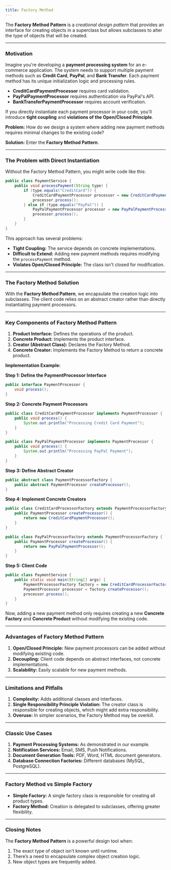 ```yaml
---
title: Factory Method
---
```


The **Factory Method Pattern** is a *creational design pattern* that provides an interface for creating objects in a
superclass but allows subclasses to alter the type of objects that will be created.

---

### Motivation

Imagine you're developing a **payment processing system** for an e-commerce application. The system needs to support
multiple payment methods such as **Credit Card**, **PayPal**, and **Bank Transfer**. Each payment method has its
unique initialization logic and processing rules.

- **CreditCardPaymentProcessor** requires card validation.
- **PayPalPaymentProcessor** requires authentication via PayPal's API.
- **BankTransferPaymentProcessor** requires account verification.

If you directly instantiate each payment processor in your code, you'll introduce **tight coupling** and
**violations of the Open/Closed Principle**.

**Problem:** How do we design a system where adding new payment methods requires minimal changes to the existing code?

**Solution:** Enter the **Factory Method Pattern**.

---

### The Problem with Direct Instantiation

Without the Factory Method Pattern, you might write code like this:

```java
public class PaymentService {
    public void processPayment(String type) {
        if (type.equals("CreditCard")) {
            CreditCardPaymentProcessor processor = new CreditCardPaymentProcessor();
            processor.process();
        } else if (type.equals("PayPal")) {
            PayPalPaymentProcessor processor = new PayPalPaymentProcessor();
            processor.process();
        }
    }
}
```

This approach has several problems:

- **Tight Coupling:** The service depends on concrete implementations.
- **Difficult to Extend:** Adding new payment methods requires modifying the `processPayment` method.
- **Violates Open/Closed Principle:** The class isn't closed for modification.

---

### The Factory Method Solution

With the **Factory Method Pattern**, we encapsulate the creation logic into subclasses. The client code relies on an
abstract creator rather than directly instantiating payment processors.

---

### Key Components of Factory Method Pattern

1. **Product Interface:** Defines the operations of the product.
2. **Concrete Product:** Implements the product interface.
3. **Creator (Abstract Class):** Declares the Factory Method.
4. **Concrete Creator:** Implements the Factory Method to return a concrete product.

**Implementation Example:**

**Step 1: Define the PaymentProcessor Interface**

```java
public interface PaymentProcessor {
    void process();
}
```

**Step 2: Concrete Payment Processors**

```java
public class CreditCardPaymentProcessor implements PaymentProcessor {
    public void process() {
        System.out.println("Processing Credit Card Payment");
    }
}

public class PayPalPaymentProcessor implements PaymentProcessor {
    public void process() {
        System.out.println("Processing PayPal Payment");
    }
}
```

**Step 3: Define Abstract Creator**

```java
public abstract class PaymentProcessorFactory {
    public abstract PaymentProcessor createProcessor();
}
```

**Step 4: Implement Concrete Creators**

```java
public class CreditCardProcessorFactory extends PaymentProcessorFactory {
    public PaymentProcessor createProcessor() {
        return new CreditCardPaymentProcessor();
    }
}

public class PayPalProcessorFactory extends PaymentProcessorFactory {
    public PaymentProcessor createProcessor() {
        return new PayPalPaymentProcessor();
    }
}
```

**Step 5: Client Code**

```java
public class PaymentService {
    public static void main(String[] args) {
        PaymentProcessorFactory factory = new CreditCardProcessorFactory();
        PaymentProcessor processor = factory.createProcessor();
        processor.process();
    }
}
```

Now, adding a new payment method only requires creating a new **Concrete Factory** and **Concrete Product** without modifying the existing code.

---

### Advantages of Factory Method Pattern

1. **Open/Closed Principle:** New payment processors can be added without modifying existing code.
2. **Decoupling:** Client code depends on abstract interfaces, not concrete implementations.
3. **Scalability:** Easily scalable for new payment methods.

---

### Limitations and Pitfalls

1. **Complexity:** Adds additional classes and interfaces.
2. **Single Responsibility Principle Violation:** The creator class is responsible for creating objects, which might
add extra responsibility.
3. **Overuse:** In simpler scenarios, the Factory Method may be overkill.

---

### Classic Use Cases

1. **Payment Processing Systems:** As demonstrated in our example.
2. **Notification Services:** Email, SMS, Push Notifications.
3. **Document Generation Tools:** PDF, Word, HTML document generators.
4. **Database Connection Factories:** Different databases (MySQL, PostgreSQL).

---

### Factory Method vs Simple Factory

- **Simple Factory:** A single factory class is responsible for creating all product types.
- **Factory Method:** Creation is delegated to subclasses, offering greater flexibility.

---

### Closing Notes

The **Factory Method Pattern** is a powerful design tool when:

1. The exact type of object isn’t known until runtime.
2. There’s a need to encapsulate complex object creation logic.
3. New object types are frequently added.
